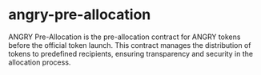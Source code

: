 # angry-pre-allocation
ANGRY Pre-Allocation is the pre-allocation contract for ANGRY tokens before the official token launch. This contract manages the distribution of tokens to predefined recipients, ensuring transparency and security in the allocation process.
